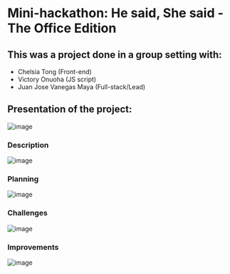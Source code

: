 # Mini-hackathon: He said, She said - The Office Edition
## This was a project done in a group setting with: 
- Chelsia Tong (Front-end)
- Victory Onuoha (JS script)
- Juan Jose Vanegas Maya (Full-stack/Lead)

## Presentation of the project:
![image](https://user-images.githubusercontent.com/39928097/174853099-bf4da79e-c656-4fe4-8d69-5bb0a5a303f4.png)
### Description
![image](https://user-images.githubusercontent.com/39928097/174853166-74f34068-38ad-4221-82be-127d600285a6.png)
### Planning
![image](https://user-images.githubusercontent.com/39928097/174853457-8daa6761-e5c5-43c4-93c5-b162afce9100.png)
### Challenges
![image](https://user-images.githubusercontent.com/39928097/174853680-b5342e19-cc6c-484f-84e5-efe112ecf650.png)
### Improvements
![image](https://user-images.githubusercontent.com/39928097/174853797-e611a3be-b0a1-4667-9f8a-cbd470dec2b1.png)
